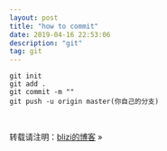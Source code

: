 ```yaml
---
layout: post
title: "how to commit"
date: 2019-04-16 22:53:06 
description: "git"
tag: git
---
```


```
git init
git add .
git commit -m ""
git push -u origin master(你自己的分支)
```











<br>

转载请注明：[blizi的博客](blizi.club) » 